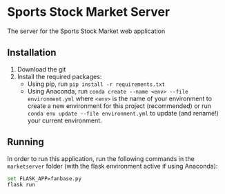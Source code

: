 # Sports Stock Market Server

The server for the Sports Stock Market web application

## Installation

1. Download the git
2. Install the required packages:
    * Using pip, run `pip install -r requirements.txt`
    * Using Anaconda, run `conda create --name <env> --file environment.yml` where `<env>` is the name of your environment to create a new environment for this project (recommended) or run `conda env update --file environment.yml` to update (and rename!) your current environment.

## Running

In order to run this application, run the following commands in the `marketserver` folder (with the flask environment active if using Anaconda):
```bash
set FLASK_APP=fanbase.py
flask run
```
